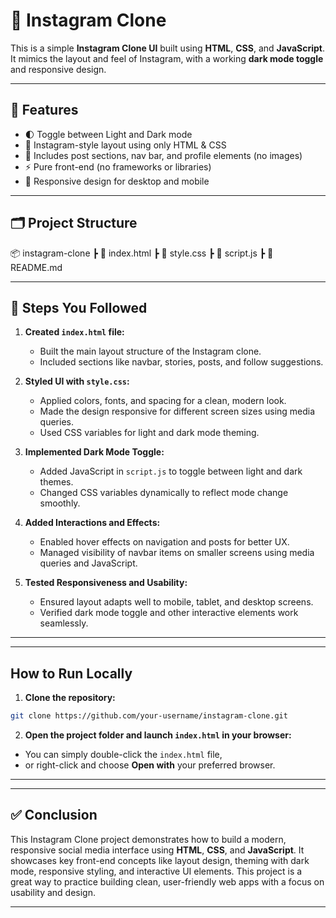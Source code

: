 # 📸 Instagram Clone

This is a simple **Instagram Clone UI** built using **HTML**, **CSS**, and **JavaScript**. It mimics the layout and feel of Instagram, with a working **dark mode toggle** and responsive design.

---

## 🎯 Features

- 🌓 Toggle between Light and Dark mode
- 🧭 Instagram-style layout using only HTML & CSS
- 💬 Includes post sections, nav bar, and profile elements (no images)
- ⚡ Pure front-end (no frameworks or libraries)
- 📱 Responsive design for desktop and mobile

---
## 🗂️ Project Structure
📦 instagram-clone
 ┣ 📄 index.html
 ┣ 📄 style.css
 ┣ 📄 script.js
 ┣ 📄 README.md






---

## 📌 Steps You Followed

1. **Created `index.html` file:**

   * Built the main layout structure of the Instagram clone.
   * Included sections like navbar, stories, posts, and follow suggestions.

2. **Styled UI with `style.css`:**

   * Applied colors, fonts, and spacing for a clean, modern look.
   * Made the design responsive for different screen sizes using media queries.
   * Used CSS variables for light and dark mode theming.

3. **Implemented Dark Mode Toggle:**

   * Added JavaScript in `script.js` to toggle between light and dark themes.
   * Changed CSS variables dynamically to reflect mode change smoothly.

4. **Added Interactions and Effects:**

   * Enabled hover effects on navigation and posts for better UX.
   * Managed visibility of navbar items on smaller screens using media queries and JavaScript.

5. **Tested Responsiveness and Usability:**

   * Ensured layout adapts well to mobile, tablet, and desktop screens.
   * Verified dark mode toggle and other interactive elements work seamlessly.

---


---

## How to Run Locally

1. **Clone the repository:**

```bash
git clone https://github.com/your-username/instagram-clone.git
```

2. **Open the project folder and launch `index.html` in your browser:**

* You can simply double-click the `index.html` file,
* or right-click and choose **Open with** your preferred browser.

---



---

## ✅ Conclusion

This Instagram Clone project demonstrates how to build a modern, responsive social media interface using **HTML**, **CSS**, and **JavaScript**. It showcases key front-end concepts like layout design, theming with dark mode, responsive styling, and interactive UI elements. This project is a great way to practice building clean, user-friendly web apps with a focus on usability and design.

---






